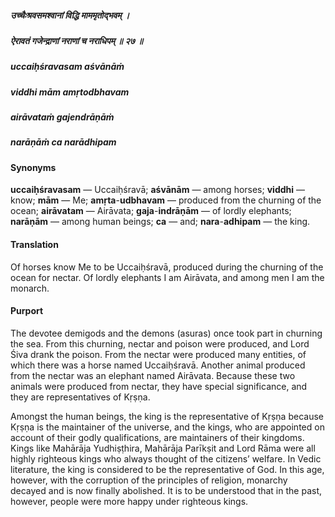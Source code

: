 ##### उच्चैःश्रवसमश्वानां विद्धि माममृतोद्भवम् ।
##### ऐरावतं गजेन्द्राणां नराणां च नराधिपम् ॥ २७ ॥

##### uccaiḥśravasam aśvānāṁ
##### viddhi mām amṛtodbhavam
##### airāvataṁ gajendrāṇāṁ
##### narāṇāṁ ca narādhipam

#### Synonyms

**uccaiḥśravasam** — Uccaiḥśravā; **aśvānām** — among horses; **viddhi** — know; **mām** — Me; **amṛta**-**udbhavam** — produced from the churning of the ocean; **airāvatam** — Airāvata; **gaja**-**indrāṇām** — of lordly elephants; **narāṇām** — among human beings; **ca** — and; **nara**-**adhipam** — the king.

#### Translation

Of horses know Me to be Uccaiḥśravā, produced during the churning of the ocean for nectar. Of lordly elephants I am Airāvata, and among men I am the monarch.

#### Purport

The devotee demigods and the demons (asuras) once took part in churning the sea. From this churning, nectar and poison were produced, and Lord Śiva drank the poison. From the nectar were produced many entities, of which there was a horse named Uccaiḥśravā. Another animal produced from the nectar was an elephant named Airāvata. Because these two animals were produced from nectar, they have special significance, and they are representatives of Kṛṣṇa.

Amongst the human beings, the king is the representative of Kṛṣṇa because Kṛṣṇa is the maintainer of the universe, and the kings, who are appointed on account of their godly qualifications, are maintainers of their kingdoms. Kings like Mahārāja Yudhiṣṭhira, Mahārāja Parīkṣit and Lord Rāma were all highly righteous kings who always thought of the citizens’ welfare. In Vedic literature, the king is considered to be the representative of God. In this age, however, with the corruption of the principles of religion, monarchy decayed and is now finally abolished. It is to be understood that in the past, however, people were more happy under righteous kings.
